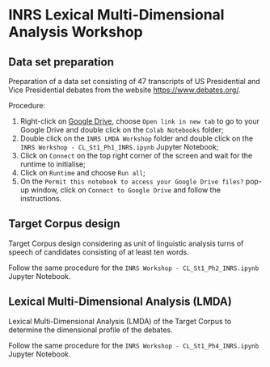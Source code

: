 # INRS Lexical Multi-Dimensional Analysis Workshop

## Data set preparation
Preparation of a data set consisting of 47 transcripts of US Presidential and Vice Presidential debates from the website https://www.debates.org/.

Procedure:

1. Right-click on [Google Drive](https://drive.google.com/drive/my-drive), choose `Open link in new tab` to go to your Google Drive and double click on the `Colab Notebooks` folder;
2. Double click on the `INRS LMDA Workshop` folder and double click on the `INRS Workshop - CL_St1_Ph1_INRS.ipynb` Jupyter Notebook;
3. Click on `Connect` on the top right corner of the screen and wait for the runtime to initialise;
4. Click on `Runtime` and choose `Run all`;
5. On the `Permit this notebook to access your Google Drive files?` pop-up window, click on `Connect to Google Drive` and follow the instructions.

## Target Corpus design
Target Corpus design considering as unit of linguistic analysis turns of speech of candidates consisting of at least ten words.

Follow the same procedure for the `INRS Workshop - CL_St1_Ph2_INRS.ipynb` Jupyter Notebook.

## Lexical Multi-Dimensional Analysis (LMDA)
Lexical Multi-Dimensional Analysis (LMDA) of the Target Corpus to determine the dimensional profile of the debates.

Follow the same procedure for the `INRS Workshop - CL_St1_Ph4_INRS.ipynb` Jupyter Notebook.
